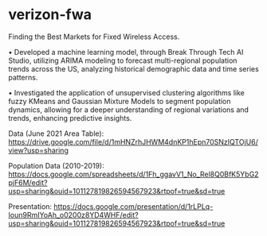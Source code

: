 # verizon-fwa

Finding the Best Markets for Fixed Wireless Access.

•	Developed a machine learning model, through Break Through Tech AI Studio, utilizing ARIMA modeling to forecast multi-regional population trends across the US, analyzing historical demographic data and time series patterns. 

•	Investigated the application of unsupervised clustering algorithms like fuzzy KMeans and Gaussian Mixture Models to segment population dynamics, allowing for a deeper understanding of regional variations and trends, enhancing predictive insights.

Data (June 2021 Area Table): https://drive.google.com/file/d/1mHNZrhJHWM4dnKP1hEpn70SNzIQTOjU6/view?usp=sharing

Population Data (2010-2019): https://docs.google.com/spreadsheets/d/1Fh_ggavV1_No_Rel8Q0BfK5YbG2pjF6M/edit?usp=sharing&ouid=101127819826594567923&rtpof=true&sd=true

Presentation: https://docs.google.com/presentation/d/1rLPLq-Ioun9RmIYoAh_o0200z8YD4WHF/edit?usp=sharing&ouid=101127819826594567923&rtpof=true&sd=true

